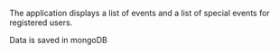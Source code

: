 <p>The application displays a list of events and a list of special events for registered users.<p>
<p>Data is saved in mongoDB<p> 
